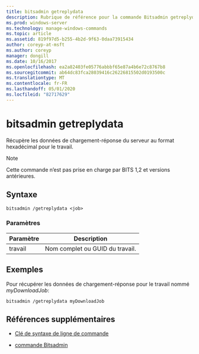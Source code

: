 ```yaml
---
title: bitsadmin getreplydata
description: Rubrique de référence pour la commande Bitsadmin getreplydata, qui récupère les données de chargement-réponse du serveur au format hexadécimal pour le travail.
ms.prod: windows-server
ms.technology: manage-windows-commands
ms.topic: article
ms.assetid: 819f97d5-b255-4b2d-9f63-0daa73915434
author: coreyp-at-msft
ms.author: coreyp
manager: dongill
ms.date: 10/16/2017
ms.openlocfilehash: ea2a82403fe05776abbbf65e87a4b6e72c8767b8
ms.sourcegitcommit: ab64dc83fca28039416c26226815502d0193500c
ms.translationtype: MT
ms.contentlocale: fr-FR
ms.lasthandoff: 05/01/2020
ms.locfileid: "82717629"
---
```

# <a name="bitsadmin-getreplydata"></a>bitsadmin getreplydata

Récupère les données de chargement-réponse du serveur au format hexadécimal pour le travail.

> [!NOTE]
> Cette commande n’est pas prise en charge par BITS 1,2 et versions antérieures.

## <a name="syntax"></a>Syntaxe

```
bitsadmin /getreplydata <job>
```

### <a name="parameters"></a>Paramètres

| Paramètre | Description |
| -------------- | -------------- |
| travail | Nom complet ou GUID du travail. |

## <a name="examples"></a>Exemples

Pour récupérer les données de chargement-réponse pour le travail nommé *myDownloadJob*:

```
bitsadmin /getreplydata myDownloadJob
```

## <a name="additional-references"></a>Références supplémentaires

- [Clé de syntaxe de ligne de commande](command-line-syntax-key.md)

- [commande Bitsadmin](bitsadmin.md)
